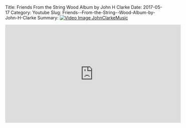 Title: Friends  From the String  Wood Album by John H Clarke
Date: 2017-05-17
Category: Youtube
Slug: Friends--From-the-String--Wood-Album-by-John-H-Clarke
Summary: <a href="/Friends--From-the-String--Wood-Album-by-John-H-Clarke.html/"><img src="https://i.ytimg.com/vi/xNCufoPEQZU/hqdefault.jpg" alt="Video Image JohnClarkeMusic"></a>

<iframe width="560" height="315" src="https://www.youtube.com/embed/xNCufoPEQZU" title="YouTube video player" frameborder="0" allow="accelerometer; autoplay; clipboard-write; encrypted-media; gyroscope; picture-in-picture" allowfullscreen></iframe>

